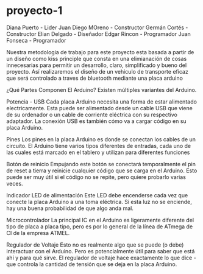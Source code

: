 # proyecto-1
Diana Puerto - Lider
Juan Diego MOreno - Constructor
Germán Cortés - Constructor 
Elian Delgado - Diseñador 
Edgar Rincon - Programador
Juan Fonseca - Programador 

Nuestra metodologia de trabajo para este proyecto esta basada a partir de un diseño como kiss principle que consta en una elimianación de cosas innecesarias para permitir un desarrollo, claro, simplificado y bueno del proyecto.
Así realizaremos el diseño de un vehiculo de transporte eficaz que será controlado a traves de bluetooth mediante una placa arduino 






¿Qué Partes Componen El Arduino?
Existen múltiples variantes del Arduino. 

Potencia - USB
Cada placa Arduino necesita una forma de estar alimentado electricamente. Esta puede ser alimentado desde un cable USB que viene de su ordenador o un cable de corriente eléctrica con su respectivo adaptador. La conexión USB es también cómo va a cargar código en su placa Arduino.

Pines
Los pines en la placa Arduino es donde se conectan los cables de un circuito. El Arduino tiene varios tipos diferentes de entradas, cada uno de las cuales está marcado en el tablero y utilizan para diferentes funciones

Botón de reinicio
Empujando este botón se conectará temporalmente el pin de reset a tierra y reinicie cualquier código que se carga en el Arduino. Esto puede ser muy útil si el código no se repite, pero quiere probarlo varias veces.

Indicador LED de alimentación
Este LED debe encenderse cada vez que conecte la placa Arduino a una toma eléctrica. Si esta luz no se enciende, hay una buena probabilidad de que algo anda mal.


Microcontrolador 
La principal IC en el Arduino es ligeramente diferente del tipo de placa a placa tipo, pero es por lo general de la línea de ATmega de CI de la empresa ATMEL.

Regulador de Voltaje 
Esto no es realmente algo que se puede (o debe) interactuar con el Arduino. Pero es potencialmente útil para saber que está ahí y para qué sirve. El regulador de voltaje hace exactamente lo que dice - que controla la cantidad de tensión que se deja en la placa Arduino.

